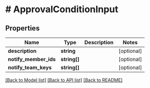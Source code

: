 # # ApprovalConditionInput

## Properties

Name | Type | Description | Notes
------------ | ------------- | ------------- | -------------
**description** | **string** |  | [optional]
**notify_member_ids** | **string[]** |  | [optional]
**notify_team_keys** | **string[]** |  | [optional]

[[Back to Model list]](../../README.md#models) [[Back to API list]](../../README.md#endpoints) [[Back to README]](../../README.md)
